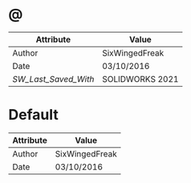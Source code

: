 # @
| Attribute | Value |
| ---  | ---     |
| Author | SixWingedFreak |
| Date | 03/10/2016 |
| _SW_Last_Saved_With_ | SOLIDWORKS 2021 |
# Default
| Attribute | Value |
| ---  | ---     |
| Author | SixWingedFreak |
| Date | 03/10/2016 |
